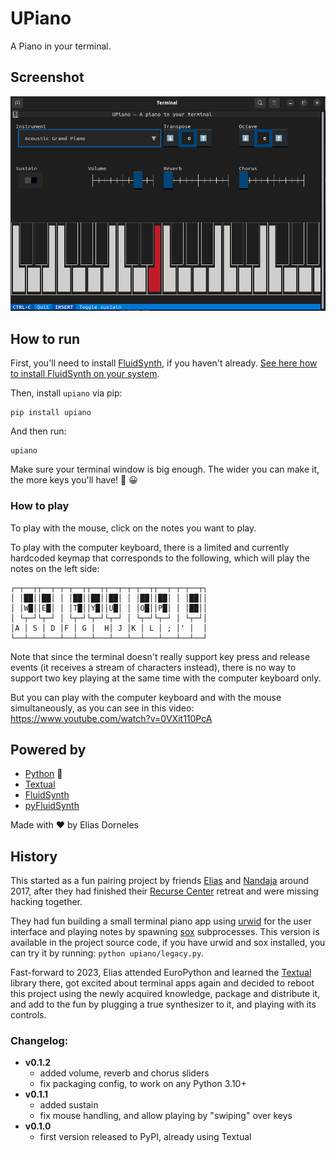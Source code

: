 # UPiano

A Piano in your terminal.


## Screenshot

 ![](./screenshot-upiano.png)


## How to run

First, you'll need to install [FluidSynth](https://www.fluidsynth.org/), if you haven't already. [See here how to install FluidSynth on your system](https://github.com/FluidSynth/fluidsynth/wiki/Download).

Then, install `upiano` via pip:

    pip install upiano

And then run:

    upiano

Make sure your terminal window is big enough.
The wider you can make it, the more keys you'll have! 🎹 😀


### How to play

To play with the mouse, click on the notes you want to play.

To play with the computer keyboard, there is a limited and currently hardcoded
keymap that corresponds to the following, which will play the notes on the left side:

    ┌─┬──┬┬──┬─┬─┬──┬┬──┬┬──┬─┬─┬──┬┬──┬─┬─┬──┬┐
    │ │██││██│ │ │██││██││██│ │ │██││██│ │ │██││
    │ │W█││E█│ │ │T█││Y█││U█│ │ │O█││P█│ │ │██││
    │ └┬─┘└┬─┘ │ └┬─┘└┬─┘└┬─┘ │ └┬─┘└┬─┘ │ └┬─┘│
    │A │ S │ D │F │ G │  H│ J │K │ L │ ; │' │  │
    └──┴───┴───┴──┴───┴───┴───┴──┴───┴───┴──┴──┘

Note that since the terminal doesn't really support key press and release events (it receives a stream of characters instead), there is no way to support two key playing at the same time with the computer keyboard only.

But you can play with the computer keyboard and with the mouse simultaneously, as you can see in this video: https://www.youtube.com/watch?v=0VXit110PcA

## Powered by

* [Python](https://www.python.org) 🐍
* [Textual](https://textual.textualize.io/)
* [FluidSynth](https://github.com/FluidSynth/fluidsynth)
* [pyFluidSynth](https://github.com/nwhitehead/pyfluidsynth)

Made with ❤️  by Elias Dorneles


## History

This started as a fun pairing project by friends
[Elias](https://github.com/eliasdorneles) and
[Nandaja](https://github.com/nandajavarma) around 2017, after they had
finished their [Recurse Center](https://recurse.com) retreat and were missing
hacking together.

They had fun building a small terminal piano app using
[urwid](https://urwid.org) for the user interface and playing notes by spawning
[sox](https://sox.sourceforge.net) subprocesses. This version is available in
the project source code, if you have urwid and sox installed, you can try it by
running: `python upiano/legacy.py`.

Fast-forward to 2023, Elias attended EuroPython and learned the
[Textual](https://textual.textualize.io) library there, got excited about
terminal apps again and decided to reboot this project using the newly acquired
knowledge, package and distribute it, and add to the fun by plugging a true
synthesizer to it, and playing with its controls.


### Changelog:

* **v0.1.2**
    * added volume, reverb and chorus sliders
    * fix packaging config, to work on any Python 3.10+
* **v0.1.1**
    * added sustain
    * fix mouse handling, and allow playing by "swiping" over keys
* **v0.1.0**
    * first version released to PyPI, already using Textual
